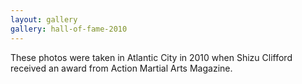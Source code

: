 ```yaml
---
layout: gallery
gallery: hall-of-fame-2010
---
```

These photos were taken in Atlantic City in 2010 when Shizu Clifford received an award from Action Martial Arts Magazine.
